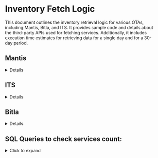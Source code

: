 <script>
    if (!localStorage.getItem('loggedIn')) {
        window.location.href = "login.html"; // Redirect to login page if not logged in
    }
</script>

# Inventory Fetch Logic

<summary>This document outlines the inventory retrieval logic for various OTAs, including Mantis, Bitla, and ITS. It provides sample code and details about the third-party APIs used for fetching services. Additionally, it includes execution time estimates for retrieving data for a single day and for a 30-day period.</summary>

## Mantis

<details>

    <summary><strong>Mantis Inventory Fetch Logic</strong></summary>
    
    <strong><h3>Logic Summary</h3></strong>
    <strong>Function: fetch_and_attach_bus_route_id_by_state()</strong>
    <p>This function is responsible for fetching bus inventory data for the next 30 days from a specified date and attaching the necessary route IDs to services in the database.<p>
    <li>The core flow of the function is as follows:</li>
    <ol>
        <li><strong>Logging Initialization:</strong>
            <ul>
                <li>The function starts by recording the execution timestamp in a log file (mantis_execution_log.txt) to track when the script begins and ends.</li>
            </ul>
        </li>
        <li><strong>Fetching City Pairs:</strong>
            <ul>
                <li>The function retrieves all city pairs (MentisCityPairs) from the database where a service is marked as found (service_found=True). These pairs represent the routes for which bus services are being fetched.
                last updated city pairs count - 46805
                </li>
            </ul>
        </li>
        <li><strong>Loop for 30 Days:</strong>
            <ul>
                <li>The script will iterate over the next 30 days (from a given start date, suppose, "2024-12-14") and for each day, it will:</li>
                <ol>
                    <li>Prepare a formatted date for the journey.</li>
                    <li>For each city pair (from city to city), make an GET API request to the Mantis Search API to fetch available bus routes.</li>
                </ol>
            </ul>
        </li>
        <li><strong>API Request to Mantis:</strong>
            <ul>
                <li>A GET request is made to the Mantis Search API with the fromCityId, toCityId, and journeyDate parameters.</li>
                <li>If the response status is 200 OK, the function processes the buses returned in the response.</li>
            </ul>
        </li>
        <li><strong>Token Management:</strong>
            <ul>
                <li>The function uses an access token to authenticate API requests. After every 3000 requests, a new access token is fetched using a helper function <code>fetch_access_token()</code>, ensuring the token is refreshed and valid.</li>
            </ul>
        </li>
        <li><strong>Processing Bus Data:</strong>
            <ul>
                <li>For each bus in the response:</li>
                <ol>
                    <li>The unique bus_route_id (RouteBusId) is fetched.</li>
                    <li>The bus type is checked to determine whether it's an AC bus.</li>
                    <li>Additional bus details such as departure time, arrival time, duration, operator name, price, and pickup/drop-off points are collected.</li>
                    <li>These details are then prepared to be saved in the database:</li>
                    <ul>
                        <li><code>updated_at</code>: Timestamp of the update.</li>
                        <li><code>from_city_name</code>, <code>to_city_name</code>: City names.</li>
                        <li><code>bus_route</code>: The unique bus route ID.</li>
                        <li><code>ac</code>: Boolean indicating whether the bus is AC.</li>
                        <li>Other relevant information is also captured in the meta field to store additional metadata.</li>
                    </ul>
                </ol>
            </ul>
        </li>
        <li><strong>Database Updates:</strong>
            <ul>
                <li>Before creating or updating a record, the function checks if the service already exists in the MentisRoutePricing table for the given from_city_id, to_city_id, journey_date, and bus_route_id.</li>
                <li>If there are duplicate entries for the same route, previous entries are marked as deleted (<code>is_deleted=True</code>).</li>
                <li>The function then uses <code>update_or_create</code> to either update an existing record or create a new one if no matching record is found on the basis of these primary keys <code>from_city_id, to_city_id, journey_date, and bus_route_id.</code></li>
            </ul>
        </li>
        <li><strong>Log Progress:</strong>
            <ul>
                <li>After processing each city pair, the script updates the <code>total_inventory_fetched_count</code>, printing the progress to the console.</li>
                <li>The script also logs the time when it ends, completing the fetching of bus routes for the 30-day period.</li>
            </ul>
        </li>
    </ol>

       


    <strong>Performance Estimate</strong>
    <ul>
    <li><strong>For 1 day inventory: ~3 hours 20 minutes</strong></li>
    <li><strong>For 30 days inventory: ~4 Days</strong></li>
    </ul>
    <br>

    ```python
    import requests
    from datetime import datetime, timedelta

    BASE_URL = "https://partnerapi.iamgds.com/ota/Search"

    def fetch_mantis_inventory(days=30):
        """Fetch bus routes for the next `days` days and update the database."""
        start_date = datetime.strptime("2024-12-14", "%Y-%m-%d")
        city_pairs = MentisCityPairs.objects.filter(service_found=True)
        token_count = 0
        headers = {"accept": "application/json", "access-token": "TOKEN"}

        for i in range(days):
            journey_date = (start_date + timedelta(days=i)).strftime("%Y-%m-%d")
            for city in city_pairs:
                url = f"{BASE_URL}?fromCityId={city.from_city_id}&toCityId={city.to_city_id}&journeyDate={journey_date}"
                response = requests.get(url, headers=headers)
                token_count += 1

                # Refresh token every 3000 requests
                if token_count == 3000:
                    headers["access-token"] = fetch_access_token()
                    token_count = 0

                if response.status_code == 200:
                    process_bus_data(response.json(), journey_date, city)

    def process_bus_data(data, journey_date, city):
        """Process and save bus data from the response."""
        buses = data.get("data", {}).get("Buses", [])
        if buses:
            for bus in buses:
                values = {
                    'updated_at': datetime.now(),
                    'from_city_name': bus.get("FromCityName"),
                    'to_city_name': bus.get("ToCityName"),
                    'bus_route': bus.get("RouteBusId"),
                    'ac': bus.get("BusType", {}).get("IsAC") == "AC",
                    'pickup_points': bus.get("Pickups"),
                    'drop_points': bus.get("Dropoffs"),
                    'price': bus.get("BusStatus"),
                    'operator_name': bus.get("CompanyName"),
                    'duration': bus.get("Duration"),
                    'arrival_time': bus.get("ArrTime"),
                    'dept_time': bus.get("DeptTime"),
                }

                # Save/update the bus route data
                MentisRoutePricing.objects.update_or_create(
                    from_city_id=city.from_city_id,
                    to_city_id=city.to_city_id,
                    journey_date=journey_date,
                    bus_route=bus.get("RouteBusId"),
                    defaults=values,
                )

    [Git Repository](https://tinyurl.com/4hc3y4f3)
    ```
</details>

## ITS

<details>

    <summary><strong>ITS Inventory Fetch Logic</strong></summary>
    
    <strong><h3>Logic Summary</h3></strong>
    <strong>Function: <code>fetch_bus_routes()</code></strong>
    <p>This function is responsible for fetching available bus routes for the next 30 days for city pairs from the CityPair model and storing them in the BusRoute model under its app.</p>
    <li>The core flow of the function is as follows:</li>
    <ol>
        <li><strong>Logging and Initialization:</strong>
            <ul>
                <li>The script records the start and end time of the execution in a log file (its_one_day_execution_log.txt) to track the execution timeline.</li>
                <li>It also initializes variables to track inventory count and handle any API request failures.</li>
            </ul>
        </li>
        <li><strong>Fetching City Pairs:</strong>
            <ul>
                <li>The script retrieves all city pairs from the CityPair model. (count - 121,612)</li>
                <li>For each city pair, a journey date is set, and an API call is made to fetch available routes for that date.</li>
            </ul>
        </li>
        <li><strong>Making API Request:</strong>
            <ul>
                <li>The script makes a POST request to the API endpoint <strong>https://itsplatform.itspl.net/api/GetAvailableRoutes</strong>, passing the city pair details and journey date.</li>
                <li>If the API response is successful (status code 200), it proceeds with processing the data.</li>
            </ul>
        </li>
        <li><strong>Processing API Response:</strong>
            <ul>
                <li>The script processes the route data by extracting and formatting important details like route time, city time, arrival time, and other parameters.</li>
                <li>It then stores or updates the data in the BusRoute model using <strong>update_or_create</strong> based on <code>city pair IDs, route ID, and journey date</code>.</li>
            </ul>
        </li>
        <li><strong>Exception Handling:</strong>
            <ul>
                <li>If any errors occur during the API request or while processing the data, the script logs the exception and continues processing other city pairs.</li>
            </ul>
        </li>
        <li><strong>Final Logging:</strong>
            <ul>
                <li>At the end of the script, the end time of the execution is recorded in the log file.</li>
            </ul>
        </li>
    </ol>

    <strong>Executing Time Estimate</strong>
    <ul>
    <li><strong>For 1 day inventory: ~3 hours 20 minutes</strong></li>
    <li><strong>For 30 days inventory: ~4 Days</strong></li>
    </ul>
    <br>

    ```python
    import requests
    from datetime import datetime, timedelta

    def fetch_bus_routes():
        log_file_path = os.path.join(os.path.dirname(os.path.abspath(__file__)), "its_one_day_execution_log.txt")
        start_time = datetime.now()
        
        with open(log_file_path, "a") as log_file:
            log_file.write(f"Script started at: {start_time.strftime('%Y-%m-%d %H:%M:%S')}\n")
        
        start_date = datetime.strptime("2024-12-15", "%Y-%m-%d")
        city_pairs = CityPair.objects.all()
        
        for pair in city_pairs:
            try:
                url = "https://itsplatform.itspl.net/api/GetAvailableRoutes"
                payload = json.dumps({
                    "fromID": pair.from_city_id,
                    "toID": pair.to_city_id,
                    "journeyDate": start_date.strftime("%d-%m-%Y"),
                    "verifyCall": "VERIFY KEY",
                })
                headers = {"Content-Type": "application/json"}
                response = requests.post(url, headers=headers, data=payload)
                
                if response.status_code == 200:
                    data = response.json().get("data", {}).get("AllRouteBusLists", [])
                    
                    for route_data in data:
                        defaults = {
                            "company_id": route_data.get("CompanyID"),
                            "from_city_name": route_data.get("FromCityName"),
                            "to_city_name": route_data.get("ToCityName"),
                            "route_time": route_data.get("RouteTime"),
                            "kilometer": route_data.get("Kilometer"),
                            "bus_type_name": route_data.get("BusTypeName"),
                            "ac_seat_rate": route_data.get("AcSeatRate"),
                            "non_ac_seat_rate": route_data.get("NonAcSeatRate"),
                            "boarding_points": route_data.get("BoardingPoints"),
                            "dropping_points": route_data.get("DroppingPoints"),
                        }
                        BusRoute.objects.update_or_create(
                            from_city_id=route_data.get("FromCityId"),
                            to_city_id=route_data.get("ToCityId"),
                            route_id=route_data.get("RouteID"),
                            journey_date=datetime.strptime(route_data.get("BookingDate"), "%d-%m-%Y").date(),
                            defaults=defaults,
                        )
            except Exception as e:
                print("Exception:", e)
        
        end_time = datetime.now()
        with open(log_file_path, "a") as log_file:
            log_file.write(f"Script ended at: {end_time.strftime('%Y-%m-%d %H:%M:%S')}\n")

    [Git Repository](https://github.com/Sambhava2410/commuter_apis/blob/develop_v3_copy/its/scripts/its_morning_script.py)
    ```
</details>

## Bitla

<details>

    <summary><strong>Bitla Inventory Fetch Logic</strong></summary>
    
    <strong><h3>Logic Summary</h3></strong>
    <strong>Function: operator_wise_services(op_id)</strong>
    <p>This function fetches operator-specific service schedules for the next 30 days from an external API and updates the NewBitlaServices model with the fetched data, ensuring that duplicate or outdated records are removed.</p>
    <li>The core flow of the function is as follows:</li>
    <ol>
        <li><strong>Logging and Initialization:</strong>
            <ul>
                <li>The function begins by iterating over the next 30 days, starting from the current date, and generates the appropriate URL for each day.</li>
                <li>For each date, the function makes a GET request to the API to fetch the schedule data for the specified operator.</li>
            </ul>
        </li>
        <li><strong>Processing API Response:</strong>
            <ul>
                <li>The function checks whether the response contains valid schedule data and ignores entries with statuses such as "Unavailable-Cancelled" or "Unavailable-SoldOut".</li>
                <li>For each valid schedule, the function extracts essential details such as origin ID, destination ID, route name, travel date, bus type, departure and arrival times, and fare information.</li>
            </ul>
        </li>
        <li><strong>Handling Bus Information:</strong>
            <ul>
                <li>If bus type information is available, it is parsed to extract details such as seat type and seat layout.</li>
            </ul>
        </li>
        <li><strong>Service Record Management:</strong>
            <ul>
                <li>The function checks for existing service records in the NewBitlaServices model for the same service ID, route ID, travel ID, and city pair. If duplicates are found, it deletes them, keeping only the first record.</li>
                <li>It then updates or creates a new service record in the database using <strong>update_or_create</strong> with the extracted details.</li>
            </ul>
        </li>
        <li><strong>Exception Handling:</strong>
            <ul>
                <li>If an exception occurs during the execution, the error is logged and the function proceeds with the next iteration.</li>
            </ul>
        </li>
    </ol>

    <strong>Function: operator_wise_inventory_store()</strong>
    <p>This function executes the <code>operator_wise_services</code> function for each operator in the <code>BitlaOperator</code> model and logs the start and end time of the script execution.</p>
    <li>The core flow of the function is as follows:</li>
    <ol>
        <li><strong>Logging and Initialization:</strong>
            <ul>
                <li>The function records the start and end time of the execution in a log file (<code>bitla_30_day_execution_log.txt</code>) to track the execution timeline.</li>
                <li>It fetches all operators from the <code>BitlaOperator</code> model to process their schedules.</li>
            </ul>
        </li>
        <li><strong>Processing Each Operator:</strong>
            <ul>
                <li>For each operator, the function calls <code>operator_wise_services</code> to fetch and update the service schedules for the next 30 days.</li>
            </ul>
        </li>
        <li><strong>Final Logging:</strong>
            <ul>
                <li>At the end of the execution, the script logs the end time of the process to track the completion time.</li>
            </ul>
        </li>
    </ol>

    <strong>Executing Time Estimate</strong>
    <ul>
    <li><strong>For 1 day inventory: ~3 hours 20 minutes</strong></li>
    <li><strong>For 30 days inventory: ~4 Days</strong></li>
    </ul>
    <br>

    ```python
    def operator_wise_services(op_id):
    try:
        headers = {
            "api-key": "KEY",
        }
        for i in range(1, 30):
            start_date = current_date + timedelta(days=i)
            formatted_date = start_date.strftime("%Y-%m-%d")
            url = f"https://gds.ticketsimply.com/gds/api/operator_schedules/{op_id}/{formatted_date}.json"
            schedule_details_response = requests.get(url, headers=headers)
            if "result" in schedule_details_response.json():
                schedule_details_json = schedule_details_response.text
                schedule_details_json = complex_json_to_normal_json(schedule_details_json)
                for schedule in schedule_details_json:
                    if schedule.get("status") != "Unavailable-Cancelled" and schedules.get("status") != "Unavailable-SoldOut":
                        origin_id = schedule.get("origin_id")
                        destination_id = schedule.get("destination_id")
                        schedule_id = schedule.get("id")
                        name = schedule.get("name")
                        travel_date = schedule.get("travel_date")
                        operator_service_name = schedule.get("operator_service_name")
                        route_id = schedule.get("route_id")
                        bus_info = schedule.get("bus_type")
                        if bus_info:
                            details = bus_info.split(", ")
                            seat_type = details[1]
                            seat_layout_type = details[0]
                        dep_time = schedule.get("dep_time")
                        arr_time = schedule.get("arr_time")
                        duration = schedule.get("duration")
                        if duration:
                            duration = duration.split(":")
                            duration = int(duration[0]) * 60 + int(duration[1])
                        fare_str = schedule.get("fare_str")
                        boarding_stages = schedule.get("boarding_stages")
                        dropoff_stages = schedule.get("dropoff_stages")
                        is_ac_bus = schedule.get("is_ac_bus")
                        travel_id = schedule.get("travel_id")
                        service_id = f"{schedule_id}"
                        values = {
                            "route_id": route_id,
                            "travel_id": travel_id,
                            "route": name,
                            "operator_name": operator_service_name,
                            "bus_type": seat_type,
                            "seat_layout_type": seat_layout_type,
                            "start_time": dep_time,
                            "end_time": arr_time,
                            "duration": duration,
                            "price": fare_str,
                            "pickup_points": boarding_stages,
                            "drop_points": dropoff_stages,
                            "is_ac": is_ac_bus,
                        }
                        meta_fields = {
                            key: value
                            for key, value in schedule.items()
                            if key not in values
                        }
                        values["meta"] = meta_fields
                        existing_services = NewBitlaServices.objects.filter(
                            service_id=service_id,
                            route_id=route_id,
                            travel_id=travel_id,
                            from_city_id=origin_id,
                            to_city_id=destination_id,
                            travel_date=travel_date,
                        )

                        if existing_services.exists():
                            # Retain only one record and delete duplicates
                            service_to_keep = existing_services.first()  # Keep the first record
                            duplicates = existing_services.exclude(id=service_to_keep.id)
                            duplicates.delete() 
                        bitla_obj, created = NewBitlaServices.objects.update_or_create(
                            service_id=service_id,
                            route_id=route_id,
                            travel_id=travel_id,
                            from_city_id=origin_id,
                            to_city_id=destination_id,
                            travel_date=travel_date,
                            defaults=values,
                        )
    except Exception as e:
        print(e)


    def operator_wise_inventory_store():
        log_file_path = os.path.join(os.path.dirname(os.path.abspath(__file__)), "bitla_30_day_execution_log.txt")

        # Record the start time
        start_time = datetime.now()
        with open(log_file_path, "a") as log_file:
            log_file.write(f"Script started at: {start_time.strftime('%Y-%m-%d %H:%M:%S')}\n")
        operators = BitlaOperator.objects.all()
        for op in operators:
            service = operator_wise_services(op.travel_id)
        end_time = datetime.now()
        with open(log_file_path, "a") as log_file:
            log_file.write(f"Script ended at: {end_time.strftime('%Y-%m-%d %H:%M:%S')}\n")
    [Git Repository](https://github.com/Sambhava2410/commuter_apis/blob/develop_v3_copy/bitla/scripts/service_store.py)
    ```
</details>

## SQL Queries to check services count:

<details>
    <p>
    It is essential to regularly verify the existence of services in your system to ensure that your inventory is up to date. To do this, you should run the following SQL queries every few days to check the number of services for different dates. This will help you track if any services are missing or if there are discrepancies in your data.
    For optimal performance, you can execute these queries in multiple threads to reduce the overall execution time, especially when dealing with large datasets.
    </p>
    <summary>Click to expand</summary>

        <ol>
            <li><strong>To check the count of services in <code>bitla_newbitlaservices</code>:</strong></li>
        </ol>
        <pre>
            <code>
    SELECT travel_date, COUNT(*) AS total_services
    FROM bitla_newbitlaservices 
    GROUP BY travel_date;
                </code>
            </pre>

            <ol>
                <li><strong>To check the count of services in <code>mentis_mentisroutepricing</code>:</strong></li>
            </ol>
            <pre>
                <code>
    SELECT journey_date, COUNT(*) 
    FROM mentis_mentisroutepricing 
    GROUP BY journey_date;
                </code>
            </pre>

            <ol>
                <li><strong>To check the count of services in <code>its_busroute</code>:</strong></li>
            </ol>
            <pre>
                <code>
    SELECT journey_date, COUNT(*) 
    FROM its_busroute ib 
    GROUP BY journey_date;
                </code>
            </pre>
</details>